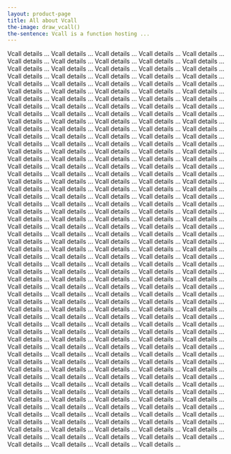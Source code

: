 ```yaml
---
layout: product-page
title: All about Vcall
the-image: draw_vcall()
the-sentence: Vcall is a function hosting ...
---
```


Vcall details ... Vcall details ... Vcall details ... Vcall details ... Vcall details ... Vcall details ... Vcall details ... Vcall details ... Vcall details ... Vcall details ... Vcall details ... Vcall details ... Vcall details ... Vcall details ... Vcall details ... Vcall details ... Vcall details ... Vcall details ... Vcall details ... Vcall details ... Vcall details ... Vcall details ... Vcall details ... Vcall details ... Vcall details ... Vcall details ... Vcall details ... Vcall details ... Vcall details ... Vcall details ... Vcall details ... Vcall details ... Vcall details ... Vcall details ... Vcall details ... Vcall details ... Vcall details ... Vcall details ... Vcall details ... Vcall details ... Vcall details ... Vcall details ... Vcall details ... Vcall details ... Vcall details ... Vcall details ... Vcall details ... Vcall details ... Vcall details ... Vcall details ... Vcall details ... Vcall details ... Vcall details ... Vcall details ... Vcall details ... Vcall details ... Vcall details ... Vcall details ... Vcall details ... Vcall details ... Vcall details ... Vcall details ... Vcall details ... Vcall details ... Vcall details ... Vcall details ... 
Vcall details ... Vcall details ... Vcall details ... Vcall details ... Vcall details ... Vcall details ... Vcall details ... Vcall details ... Vcall details ... Vcall details ... Vcall details ... Vcall details ... Vcall details ... Vcall details ... Vcall details ... Vcall details ... Vcall details ... Vcall details ... Vcall details ... Vcall details ... Vcall details ... Vcall details ... Vcall details ... Vcall details ... Vcall details ... Vcall details ... Vcall details ... Vcall details ... Vcall details ... Vcall details ... Vcall details ... Vcall details ... Vcall details ... Vcall details ... Vcall details ... Vcall details ... Vcall details ... Vcall details ... Vcall details ... Vcall details ... Vcall details ... Vcall details ... Vcall details ... Vcall details ... Vcall details ... Vcall details ... Vcall details ... Vcall details ... Vcall details ... Vcall details ... Vcall details ... Vcall details ... Vcall details ... Vcall details ... Vcall details ... Vcall details ... Vcall details ... Vcall details ... Vcall details ... Vcall details ... Vcall details ... Vcall details ... Vcall details ... Vcall details ... Vcall details ... Vcall details ... 
Vcall details ... Vcall details ... Vcall details ... Vcall details ... Vcall details ... Vcall details ... Vcall details ... Vcall details ... Vcall details ... Vcall details ... Vcall details ... Vcall details ... Vcall details ... Vcall details ... Vcall details ... Vcall details ... Vcall details ... Vcall details ... Vcall details ... Vcall details ... Vcall details ... Vcall details ... Vcall details ... Vcall details ... Vcall details ... Vcall details ... Vcall details ... Vcall details ... Vcall details ... Vcall details ... Vcall details ... Vcall details ... Vcall details ... Vcall details ... Vcall details ... Vcall details ... Vcall details ... Vcall details ... Vcall details ... Vcall details ... Vcall details ... Vcall details ... Vcall details ... Vcall details ... Vcall details ... Vcall details ... Vcall details ... Vcall details ... Vcall details ... Vcall details ... Vcall details ... Vcall details ... Vcall details ... Vcall details ... Vcall details ... Vcall details ... Vcall details ... Vcall details ... Vcall details ... Vcall details ... Vcall details ... Vcall details ... Vcall details ... Vcall details ... Vcall details ... Vcall details ... 
Vcall details ... Vcall details ... Vcall details ... Vcall details ... Vcall details ... Vcall details ... Vcall details ... Vcall details ... Vcall details ... Vcall details ... Vcall details ... Vcall details ... Vcall details ... Vcall details ... Vcall details ... Vcall details ... Vcall details ... Vcall details ... Vcall details ... Vcall details ... Vcall details ... Vcall details ... Vcall details ... Vcall details ... Vcall details ... Vcall details ... Vcall details ... Vcall details ... Vcall details ... Vcall details ... Vcall details ... Vcall details ... Vcall details ... Vcall details ... Vcall details ... Vcall details ... Vcall details ... Vcall details ... Vcall details ... Vcall details ... Vcall details ... Vcall details ... Vcall details ... Vcall details ... Vcall details ... Vcall details ... Vcall details ... Vcall details ... Vcall details ... Vcall details ... Vcall details ... Vcall details ... Vcall details ... Vcall details ... Vcall details ... Vcall details ... Vcall details ... Vcall details ... Vcall details ... Vcall details ... Vcall details ... Vcall details ... Vcall details ... Vcall details ... Vcall details ... Vcall details ... 
